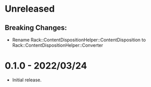 # Unreleased

## Breaking Changes:

- Rename Rack::ContentDispositionHelper::ContentDisposition to Rack::ContentDispositionHelper::Converter

# 0.1.0 - 2022/03/24

- Initial release.
